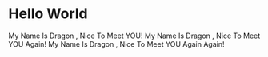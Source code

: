 # Hello World
My Name Is Dragon , Nice To Meet YOU!
My Name Is Dragon , Nice To Meet YOU Again!
My Name Is Dragon , Nice To Meet YOU Again Again!